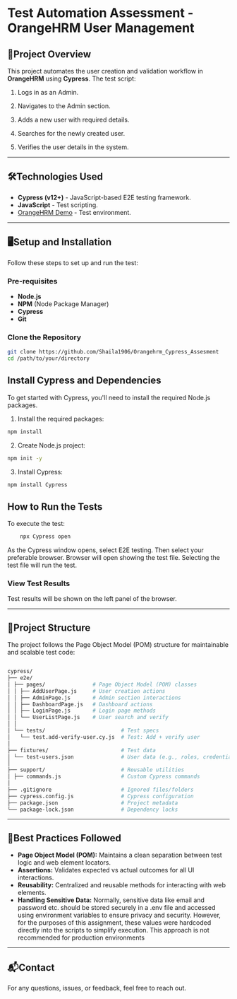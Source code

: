 # Test Automation Assessment - OrangeHRM User Management

## **📌Project Overview**

This project automates the user creation and validation workflow in **OrangeHRM** using **Cypress**. The test script:

1. Logs in as an Admin.

2. Navigates to the Admin section.

3. Adds a new user with required details.

4. Searches for the newly created user.

5. Verifies the user details in the system.

---

## **🛠️Technologies Used**

- **Cypress (v12+)** - JavaScript-based E2E testing framework.
- **JavaScript** - Test scripting.
- [OrangeHRM Demo](opensource-demo.orangehrmlive.com) - Test environment.

---

## **🖥️Setup and Installation**

Follow these steps to set up and run the test:

### **Pre-requisites**

- **Node.js**
- **NPM** (Node Package Manager)
- **Cypress**
- **Git**

### **Clone the Repository**

```bash
git clone https://github.com/Shaila1906/Orangehrm_Cypress_Assesment
cd /path/to/your/directory


```

## **Install Cypress and Dependencies**

To get started with Cypress, you'll need to install the required Node.js packages.

1. Install the required packages:

```bash
npm install

```
2. Create Node.js project:

```bash
npm init -y

```
3. Install Cypress:

```bash
npm install Cypress

```

## **How to Run the Tests**

To execute the test:

```bash
    npx Cypress open

```
As the Cypress window opens, select E2E testing. Then select your preferable browser. Browser will open showing the test file. Selecting the test file will run the test.


### **View Test Results**

Test results will be shown on the left panel of the browser.


---

## **📂Project Structure**

The project follows the Page Object Model (POM) structure for maintainable and scalable test code:

```bash

cypress/
├── e2e/
│ ├── pages/               # Page Object Model (POM) classes
│ │ ├── AddUserPage.js     # User creation actions
│ │ ├── AdminPage.js       # Admin section interactions
│ │ ├── DashboardPage.js   # Dashboard actions
│ │ ├── LoginPage.js       # Login page methods
│ │ └── UserListPage.js    # User search and verify
│ │
│ └── tests/                        # Test specs
│   └── test.add-verify-user.cy.js  # Test: Add + verify user
│
├── fixtures/                       # Test data
│ └── test-users.json               # User data (e.g., roles, credentials)
│
├── support/                        # Reusable utilities
│ ├── commands.js                   # Custom Cypress commands
│
├── .gitignore                      # Ignored files/folders
├── cypress.config.js               # Cypress configuration
├── package.json                    # Project metadata
└── package-lock.json               # Dependency locks

```

---

## **📝Best Practices Followed**

- **Page Object Model (POM):** Maintains a clean separation between test logic and  web element locators.
- **Assertions:** Validates expected vs actual outcomes for all UI interactions.
- **Reusability:** Centralized and reusable methods for interacting with web elements.
- **Handling Sensitive Data:**
   Normally, sensitive data like email and password etc. should be stored securely in a .env file and accessed using environment variables to ensure privacy and security. However, for the purposes of this assignment, these values were hardcoded directly into the scripts to simplify execution. This approach is not recommended for production environments

---



## **📬Contact**

For any questions, issues, or feedback, feel free to reach out.